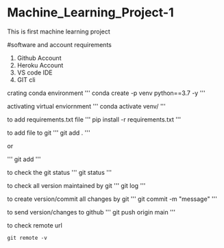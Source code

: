 # Machine_Learning_Project-1
This is first machine learning project
 
#software and account requirements
1. Github Account
2. Heroku Account
3. VS code IDE
4. GIT cli


crating conda environment
'''
conda create -p venv python==3.7 -y
'''


activating virtual enviornment
'''
conda activate venv/
'''


to add requirements.txt file
'''
pip install -r requirements.txt
'''


to add file to git
'''
git add .
'''

or

'''
git add <file name>
'''


to check the git status
'''
git status
'''

to check all version maintained by git
'''
git log
'''


to create version/commit all changes by git
'''
git commit -m "message"
'''

to send version/changes to github
'''
git push origin main
'''

to check remote url
```
git remote -v
```


